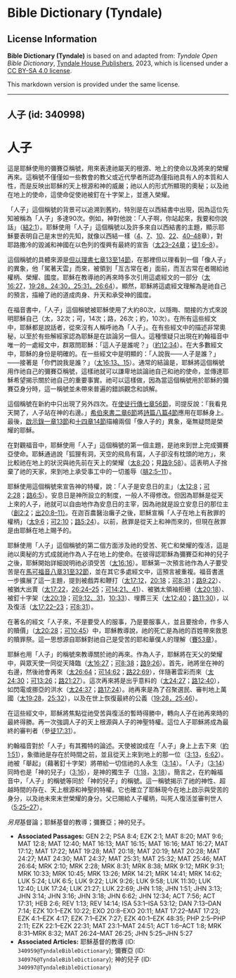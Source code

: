 # Bible Dictionary (Tyndale)

## License Information

**Bible Dictionary (Tyndale)** is based on and adapted from: _Tyndale Open Bible Dictionary_, [Tyndale House Publishers](https://tyndaleopenresources.com/), 2023, which is licensed under a [CC BY-SA 4.0 license](https://creativecommons.org/licenses/by-sa/4.0/legalcode.en).

This markdown version is provided under the same license.



--------------------------------

## 人子 (id: 340998)

人子
==

這是耶穌使用的彌賽亞稱號，用來表達祂屬天的根源、地上的使命以及將來的榮耀再來。這稱號不僅僅如一些教會的教父或近代學者所認為僅指祂具有人的本質和人性，而是反映出耶穌的天上根源和神的威嚴；祂以人的形式所顯現的奧秘；以及祂在地上的使命，這使命促使祂被釘在十字架上，並進入榮耀。

「人子」這個稱號的背景可以追溯到舊約，特別是在以西結書中出現，因為這位先知被稱為「人子」多達90次。例如，神對他說：「人子啊，你站起來，我要和你說話」（[結2:1](https://ref.ly/Ezek2:1)）。耶穌使用「人子」這個稱號以及許多來自以西結書的主題，顯示耶穌要表明自己是末世的先知，就像以西結一樣（[4](https://ref.ly/Ezek4:1-Ezek4:17)、[7](https://ref.ly/Ezek7:1-Ezek7:27)、[10](https://ref.ly/Ezek10:1-Ezek10:22)、[22](https://ref.ly/Ezek22:1-Ezek22:31)、[40–48](https://ref.ly/Ezek40:1-Ezek48:35)章），對耶路撒冷的毀滅和神國在以色列的復興有最終的宣告（[太23–24章](https://ref.ly/Matt23:1-Matt24:51)；[徒1:6–8](https://ref.ly/Acts1:6-Acts1:8)）。

這個稱號的具體來源是[但以理書七章13至14節](https://ref.ly/Dan7:13-Dan7:14)，在那裡但以理看到一個「像人子」的異象，他「駕著天雲」而來，被領到「亙古常在者」面前，而亙古常在者賜給祂權柄、榮耀、國度。耶穌在教導祂的再來時多次引用這處經文的一部分（[太16:27](https://ref.ly/Matt16:27)，[19:28，](https://ref.ly/Matt19:28)[24:30，2](https://ref.ly/Matt24:30)[5:31，](https://ref.ly/Matt25:31)[26:64](https://ref.ly/Matt26:64)）。顯然，耶穌將這處經文理解為是祂自己的預言，描繪了祂的道成肉身、升天和承受神的國度。

在福音書中，「人子」這個稱號被耶穌使用了大約80次，以隱晦、間接的方式來說明耶穌自己（太，32次；可，14次；路，26次；約，10次）。在所有這些經文中，耶穌都是說話者，從來沒有人稱呼祂為「人子」。在有些經文中的描述非常奧秘，以至於有些解經家認為耶穌是在談論另一個人。這種懷疑只出現在約翰福音中唯一的一處經文中，群眾問耶穌：「這人子是誰呢？」（[約12:34](https://ref.ly/John12:34)）。在大多數經文中，耶穌的身份是明確的。在一些經文中是明顯的：「人說我——人子是誰？」——接著是「你們說我是誰？」（[太16:13、15](https://ref.ly/Matt16:13,Matt16:15)）。通常的結論是，耶穌將這個稱號用作祂自己的彌賽亞稱號，這樣祂就可以謙卑地談論祂自己和祂的使命，並傳達耶穌希望揭示關於祂自己的重要事實。祂可以這樣做，因為當這個稱號用於耶穌的彌賽亞身分時，這一稱號並未帶來普遍的錯誤觀念和誤解。

這個稱號在新約中只出現了另外四次。在[使徒行傳七章56節](https://ref.ly/Acts7:56)，司提反說：「我看見天開了，人子站在神的右邊。」[希伯來書二章6節](https://ref.ly/Heb2:6)將[詩篇八篇4節](https://ref.ly/Ps8:4)應用在耶穌身上。最後，[啟示錄一章13節](https://ref.ly/Rev1:13)和[十四章14節](https://ref.ly/Rev14:14)描繪兩個「像人子的」異象，毫無疑問是榮耀的耶穌。

在對觀福音中，耶穌使用「人子」這個稱號的第一個主題，是祂來到世上完成彌賽亞使命。耶穌通過說「狐狸有洞，天空的飛鳥有窩，人子卻沒有枕頭的地方」，來比較祂在地上的狀況與祂先前在天上的榮耀（[太8:20](https://ref.ly/Matt8:20)；見[路9:58](https://ref.ly/Luke9:58)）。這表明人子捨棄了祂的天家，來到地上承受事工中的一切羞辱（[腓2:5–11](https://ref.ly/Phil2:5-Phil2:11)）。

耶穌使用這個稱號來宣告神的特權，說：「人子是安息日的主」（[太12:8](https://ref.ly/Matt12:8)；[可2:28](https://ref.ly/Mark2:28)；[路6:5](https://ref.ly/Luke6:5)）。安息日是神所設立的制度，一般人不得修改。但因為耶穌是從天上來的人子，祂就可以自由地作為安息日的主宰，因為祂就是設立安息日的那位主（[創2:2](https://ref.ly/Gen2:2)；[出20:8–11）](https://ref.ly/Exod20:8-Exod20:11)。在迦百農醫治癱子之後，耶穌宣稱「人子在地上有赦罪的權柄」（[太9:6](https://ref.ly/Matt9:6)；[可2:10](https://ref.ly/Mark2:10)；[路5:24](https://ref.ly/Luke5:24)）。以前，赦罪是從天上和神而來的，但現在赦罪是由耶穌在地上賜予的。

耶穌使用「人子」這個稱號的第二個方面涉及祂的受苦、死亡和榮耀的復活，這是祂以奧秘的方式成就祂作為人子在地上的使命。在彼得認耶穌為彌賽亞和神的兒子之後，耶穌開始詳細說明祂必須受苦（[太16:16](https://ref.ly/Matt16:16)）。耶穌第一次預言祂作為人子要受苦是在[馬可福音八章31至32節](https://ref.ly/Mark8:31-Mark8:32)，並在其它多處經文中，這預言被重複。福音書進一步擴展了這一主題，提到被戲弄和鞭打（[太17:12](https://ref.ly/Matt17:12)，[20:18](https://ref.ly/Matt20:18)；[可8:31](https://ref.ly/Mark8:31)；[路9:22](https://ref.ly/Luke9:22)）、被猶大出賣（[太17:22](https://ref.ly/Matt17:22)，[26:24–25](https://ref.ly/Matt26:24-Matt26:25)；[可14:21、41](https://ref.ly/Mark14:21,Mark14:41)）、被猶太領袖拒絕（[太20:18](https://ref.ly/Matt20:18)）、被釘十字架（[太20:19](https://ref.ly/Matt20:19)；[可9:12、31](https://ref.ly/Mark9:12,Mark9:31)，[10:33](https://ref.ly/Mark10:33)）、埋葬三天（[太12:40](https://ref.ly/Matt12:40)；[路11:30](https://ref.ly/Luke11:30)），以及復活（[太17:22–23](https://ref.ly/Matt17:22-Matt17:23)；[可8:31](https://ref.ly/Mark8:31)）。

在著名的經文「人子來，不是要受人的服事，乃是要服事人，並且要捨命，作多人的贖價」（[太20:28](https://ref.ly/Matt20:28)；[可10:45](https://ref.ly/Mark10:45)）中，耶穌教導說，祂的死亡是為祂的百姓帶來救恩的贖罪祭。這一思想源自耶穌對祂自己是受苦的耶和華僕人的理解（[賽53章](https://ref.ly/Isa53:1-Isa53:12)）。

耶穌也用「人子」的稱號來教導關於祂的再來。作為人子，耶穌將在天父的榮耀中，與眾天使一同從天降臨（[太16:27](https://ref.ly/Matt16:27)；[可8:38](https://ref.ly/Mark8:38)；[路9:26](https://ref.ly/Luke9:26)）。首先，祂將坐在神的右邊，然後祂會再來（[太26:64](https://ref.ly/Matt26:64)；[可14:62](https://ref.ly/Mark14:62)；[路22:69](https://ref.ly/Luke22:69)），伴隨著雲彩而來（[太24:30](https://ref.ly/Matt24:30)；[可13:26](https://ref.ly/Mark13:26)；[路21:27](https://ref.ly/Luke21:27)）。這次再來將是出乎意料的（[太24:27](https://ref.ly/Matt24:27)；[路12:40](https://ref.ly/Luke12:40)），如閃電或挪亞的洪水（[太24:37](https://ref.ly/Matt24:37)；[路17:24](https://ref.ly/Luke17:24)）。祂再來是為了召聚選民、審判地上萬國（[太19:28](https://ref.ly/Matt19:28)，[25:32](https://ref.ly/Matt25:32)），以及在世上恢復最終的公義（[19:28，](https://ref.ly/Matt19:28)[25:46](https://ref.ly/Matt25:46)）。

在這些經文中，耶穌將焦點從祂受苦與復活的暫時得勝中，轉向人子在祂再來時的最終得勝。再一次強調人子的天上根源與人子的神聖特權。這位人子耶穌將成為最終的審判者（參[徒17:31](https://ref.ly/Acts17:31)）。

約翰福音對於「人子」有其獨特的論述。天使被說成在「人子」身上上去下來（[約1:51](https://ref.ly/John1:51)），象徵祂是存在於時間之前，並且從天上來到地上的那一位（[3:13](https://ref.ly/John3:13)，[6:62](https://ref.ly/John6:62)）。祂被「舉起」（藉著釘十字架）將帶給一切信祂的人永生（[3:14](https://ref.ly/John3:14)）。「人子」（[3:14](https://ref.ly/John3:14)）同時也是「神的兒子」（[3:16](https://ref.ly/John3:16)），是神的獨生子（[1:18](https://ref.ly/John1:18)，[3:18](https://ref.ly/John3:18)）。簡言之，在約翰福音中，「人子」的稱號等同於「神的兒子」的稱號。這一稱號揭示了祂的神性、超越時間的存在、天上根源和神聖的特權。它也確立了耶穌現今在地上啟示與受苦的身分，以及祂未來末世榮耀的身分。父已賜給人子權柄，叫死人復活並審判世人（[5:25–27](https://ref.ly/John5:25-John5:27)）。

*另見*基督論；耶穌基督的教導；彌賽亞；神的兒子。

* **Associated Passages:** GEN 2:2; PSA 8:4; EZK 2:1; MAT 8:20; MAT 9:6; MAT 12:8; MAT 12:40; MAT 16:13; MAT 16:15; MAT 16:16; MAT 16:27; MAT 17:12; MAT 17:22; MAT 19:28; MAT 20:18; MAT 20:19; MAT 20:28; MAT 24:27; MAT 24:30; MAT 24:37; MAT 25:31; MAT 25:32; MAT 25:46; MAT 26:64; MRK 2:10; MRK 2:28; MRK 8:31; MRK 8:38; MRK 9:12; MRK 9:31; MRK 10:33; MRK 10:45; MRK 13:26; MRK 14:21; MRK 14:41; MRK 14:62; LUK 5:24; LUK 6:5; LUK 9:22; LUK 9:26; LUK 9:58; LUK 11:30; LUK 12:40; LUK 17:24; LUK 21:27; LUK 22:69; JHN 1:18; JHN 1:51; JHN 3:13; JHN 3:14; JHN 3:16; JHN 3:18; JHN 6:62; JHN 12:34; ACT 7:56; ACT 17:31; HEB 2:6; REV 1:13; REV 14:14; ISA 53:1–ISA 53:12; DAN 7:13–DAN 7:14; EZK 10:1–EZK 10:22; EXO 20:8–EXO 20:11; MAT 17:22–MAT 17:23; EZK 4:1–EZK 4:17; EZK 7:1–EZK 7:27; EZK 40:1–EZK 48:35; PHP 2:5–PHP 2:11; EZK 22:1–EZK 22:31; MAT 23:1–MAT 24:51; ACT 1:6–ACT 1:8; MRK 8:31–MRK 8:32; MAT 26:24–MAT 26:25; JHN 5:25–JHN 5:27
* **Associated Articles:** 耶穌基督的教導 (ID: `340959@TyndaleBibleDictionary`); 彌賽亞 (ID: `340976@TyndaleBibleDictionary`); 神的兒子 (ID: `340997@TyndaleBibleDictionary`)

